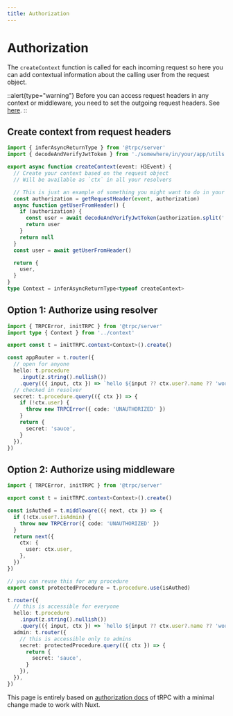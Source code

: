 ```yaml
---
title: Authorization
---
```


# Authorization

The `createContext` function is called for each incoming request so here you can add contextual information about the calling user from the request object.

::alert{type="warning"}
Before you can access request headers in any context or middleware, you need to set the outgoing request headers. See [here](/get-started/tips/headers).
::

## Create context from request headers

```ts [server/trpc/context.ts]
import { inferAsyncReturnType } from '@trpc/server'
import { decodeAndVerifyJwtToken } from './somewhere/in/your/app/utils'

export async function createContext(event: H3Event) {
  // Create your context based on the request object
  // Will be available as `ctx` in all your resolvers

  // This is just an example of something you might want to do in your ctx fn
  const authorization = getRequestHeader(event, authorization)
  async function getUserFromHeader() {
    if (authorization) {
      const user = await decodeAndVerifyJwtToken(authorization.split(' ')[1])
      return user
    }
    return null
  }
  const user = await getUserFromHeader()

  return {
    user,
  }
}
type Context = inferAsyncReturnType<typeof createContext>
```

## Option 1: Authorize using resolver

```ts
import { TRPCError, initTRPC } from '@trpc/server'
import type { Context } from '../context'

export const t = initTRPC.context<Context>().create()

const appRouter = t.router({
  // open for anyone
  hello: t.procedure
    .input(z.string().nullish())
    .query(({ input, ctx }) => `hello ${input ?? ctx.user?.name ?? 'world'}`),
  // checked in resolver
  secret: t.procedure.query(({ ctx }) => {
    if (!ctx.user) {
      throw new TRPCError({ code: 'UNAUTHORIZED' })
    }
    return {
      secret: 'sauce',
    }
  }),
})
```

## Option 2: Authorize using middleware

```ts
import { TRPCError, initTRPC } from '@trpc/server'

export const t = initTRPC.context<Context>().create()

const isAuthed = t.middleware(({ next, ctx }) => {
  if (!ctx.user?.isAdmin) {
    throw new TRPCError({ code: 'UNAUTHORIZED' })
  }
  return next({
    ctx: {
      user: ctx.user,
    },
  })
})

// you can reuse this for any procedure
export const protectedProcedure = t.procedure.use(isAuthed)

t.router({
  // this is accessible for everyone
  hello: t.procedure
    .input(z.string().nullish())
    .query(({ input, ctx }) => `hello ${input ?? ctx.user?.name ?? 'world'}`),
  admin: t.router({
    // this is accessible only to admins
    secret: protectedProcedure.query(({ ctx }) => {
      return {
        secret: 'sauce',
      }
    }),
  }),
})
```

This page is entirely based on [authorization docs](https://trpc.io/docs/v10/authorization) of tRPC with a minimal change made to work with Nuxt.
